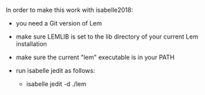 In order to make this work with isabelle2018:

- you need a Git version of Lem
- make sure LEMLIB is set to the lib directory of your current Lem installation
- make sure the current "lem" executable is in your PATH

- run isabelle jedit as follows:
	- isabelle jedit -d ./lem
